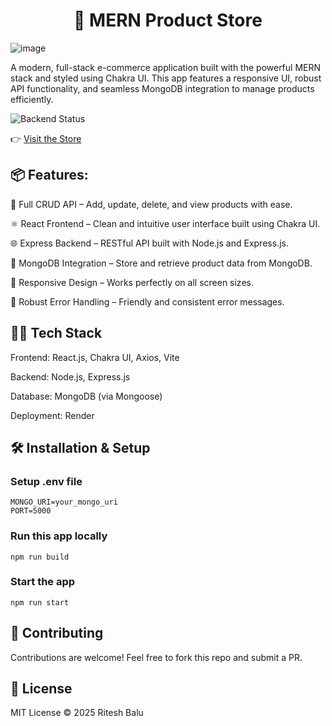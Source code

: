 <h1 align="center">🛒 MERN Product Store</h1>

![image](https://github.com/user-attachments/assets/0272a576-15bf-4547-a8e4-3ec03f9a8e5a)

A modern, full-stack e-commerce application built with the powerful MERN stack and styled using Chakra UI. This app features a responsive UI, robust API functionality, and seamless MongoDB integration to manage products efficiently.

![Backend Status](https://img.shields.io/badge/Backend-Online-brightgreen?style=for-the-badge&logo=render)

👉 [Visit the Store](https://mern-project-product-store.onrender.com)

## 📦 Features:

🔧 Full CRUD API – Add, update, delete, and view products with ease.

⚛️ React Frontend – Clean and intuitive user interface built using Chakra UI.

🌐 Express Backend – RESTful API built with Node.js and Express.js.

📡 MongoDB Integration – Store and retrieve product data from MongoDB.

📱 Responsive Design – Works perfectly on all screen sizes.

🐞 Robust Error Handling – Friendly and consistent error messages.

## 🧑‍💻 Tech Stack

Frontend: React.js, Chakra UI, Axios, Vite

Backend: Node.js, Express.js

Database: MongoDB (via Mongoose)

Deployment: Render

## 🛠️ Installation & Setup

### Setup .env file

```shell
MONGO_URI=your_mongo_uri
PORT=5000
```

### Run this app locally

```shell
npm run build
```

### Start the app

```shell
npm run start
```

## 🤝 Contributing
Contributions are welcome! Feel free to fork this repo and submit a PR.

## 📄 License
MIT License © 2025 Ritesh Balu






